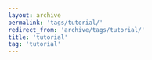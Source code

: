 ```yaml
---
layout: archive
permalink: 'tags/tutorial/'
redirect_from: 'archive/tags/tutorial/'
title: 'tutorial'
tag: 'tutorial'
---
```

